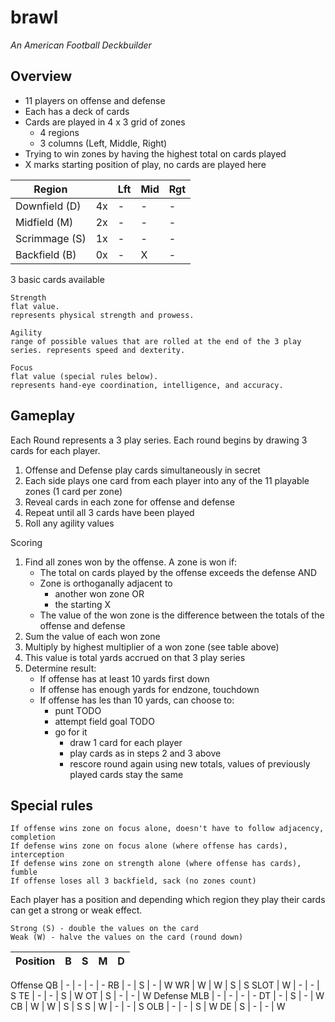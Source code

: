 # brawl

*An American Football Deckbuilder*

## Overview

- 11 players on offense and defense
- Each has a deck of cards
- Cards are played in 4 x 3 grid of zones
    - 4 regions
    - 3 columns (Left, Middle, Right)
- Trying to win zones by having the highest total on cards played
- X marks starting position of play, no cards are played here

Region | | Lft | Mid | Rgt
--- | --- | --- | --- | ---
Downfield (D) | 4x | - | - | -
Midfield  (M) | 2x | - | - | -
Scrimmage (S) | 1x | - | - | -
Backfield (B) | 0x | - | X | -

3 basic cards available

	Strength
    flat value.
    represents physical strength and prowess.

	Agility
    range of possible values that are rolled at the end of the 3 play series. represents speed and dexterity.

	Focus
    flat value (special rules below).
    represents hand-eye coordination, intelligence, and accuracy.

## Gameplay

Each Round represents a 3 play series.  Each round begins by drawing 3 cards for each player.

1. Offense and Defense play cards simultaneously in secret
2. Each side plays one card from each player into any of the 11 playable zones (1 card per zone)
3. Reveal cards in each zone for offense and defense
4. Repeat until all 3 cards have been played
5. Roll any agility values

Scoring

1. Find all zones won by the offense. A zone is won if:
    - The total on cards played by the offense exceeds the defense AND
    - Zone is orthoganally adjacent to
        - another won zone OR
        - the starting X
    - The value of the won zone is the difference between the totals of the offense and defense
2. Sum the value of each won zone
3. Multiply by highest multiplier of a won zone (see table above)
4. This value is total yards accrued on that 3 play series
5. Determine result:
    - If offense has at least 10 yards first down
    - If offense has enough yards for endzone, touchdown
    - If offense has les than 10 yards, can choose to:
        - punt TODO
        - attempt field goal TODO
        - go for it
            - draw 1 card for each player
            - play cards as in steps 2 and 3 above
            - rescore round again using new totals, values of previously played cards stay the same


## Special rules

    If offense wins zone on focus alone, doesn't have to follow adjacency, completion
    If defense wins zone on focus alone (where offense has cards), interception
    If defense wins zone on strength alone (where offense has cards), fumble
    If offense loses all 3 backfield, sack (no zones count)
    

Each player has a position and depending which region they play their cards can get a strong or weak effect.

    Strong (S) - double the values on the card
    Weak (W) - halve the values on the card (round down)

Position | B | S | M | D 
-- | -- | -- | -- | --
Offense
QB | - | - | - | -
RB | - | S | - | W
WR | W | W | S | S
SLOT | W | - | - | S
TE | - | - | S | W
OT | S | - | - | W
Defense
MLB | - | - | - | -
DT | - | S | - | W
CB | W | W | S | S
S | W | - | - | S
OLB | - | - | S | W
DE | S | - | - | W